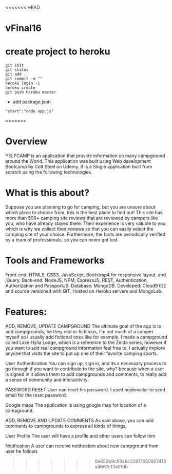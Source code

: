 <<<<<<< HEAD
# vFinal16
# create project to heroku
```
git init
git status
git add .
git commit -m ""
heroku login -i
heroku create
git push heroku master
```
- add package.json
```
"start":"node app.js"
```
=======
# Overview
YELPCAMP is an application that provide information on many campground around the World. This application was built using Web development Bootcamp by Colt Steel on Udemy. It is a Single application built from scratch using the following technologies.

# What is this about?
Suppose you are planning to go for camping, but you are unsure about which place to choose from, this is the best place to find out! This site has more than 500+ camping site reviews that are reviewed by campers like you, who have already stayed there.
Their experience is very valuble to you, which is why we collect their reviews so that you can easily select the camping site of your choice. Furthermore, the facts are periodically verified by a team of professionals, so you can never get lost.

# Tools and Frameworks
Front-end: HTML5, CSS3, JavaScript, Bootstrap4 for responsive layout, and jQuery. Back-end: NodeJS, NPM, ExpressJS, REST, Authentication, Authorization and PassportJS. Database: MongoDB. Developed: Cloud9 IDE and source versioned with GIT. Hosted on Heroku servers and MongoLab.

# Features:
  ADD, REMOVE, UPDATE CAMPGROUND
    The ultimate goal of the app is to add campgrounds, be they real or fictitious, I’m not much of a camper myself so I usually add fictional ones like for example, I made a campground called Lake Hylia Lodge, which is a reference to the Zelda series, however if you want to add real campground information feel free to, I actually implore anyone that visits the site to put up one of their favorite camping sports.

  User Authentication
    You can sign up, sign in, and its a necessary process to go through if you want to contribute to the site, why? because when a user is signed in it allows them to add campgrounds and comments, to really add a sense of community and interactivity. 

   PASSWORD RESET
    User can reset his password. I used nodemailer to send email for the reset password.

   Google maps
    The application is using google map for location of a campground.

  ADD, REMOVE AND UPDATE COMMENTS
  As said above, you can add comments to campgrounds to express all kinds of things, 

 User Profile
  The user will have a profile and other users can follow him
 
 Notification
  A user can receive notification about new campground from user he follows
>>>>>>> 0e659b9c99a6c339f76509074f3a4667c13a01db
